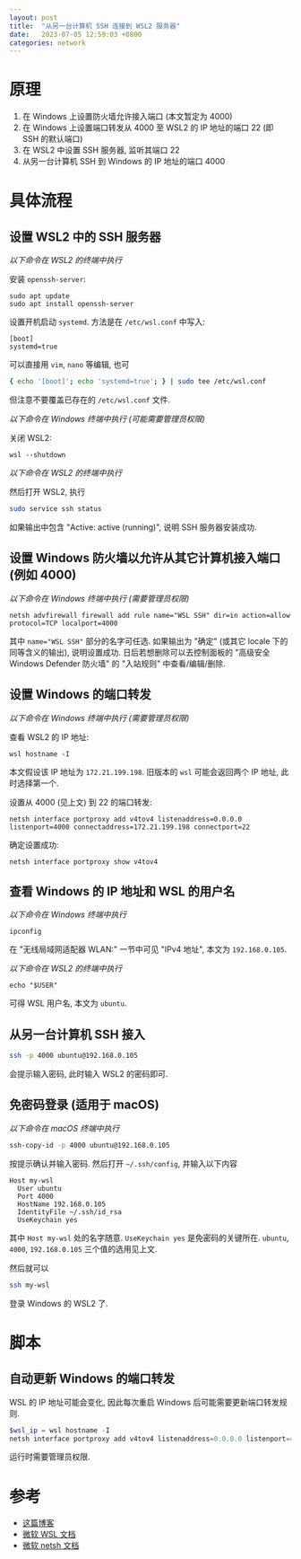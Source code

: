 ```yaml
---
layout: post
title:  "从另一台计算机 SSH 连接到 WSL2 服务器"
date:   2023-07-05 12:59:03 +0800
categories: network
---
```


# 原理

1. 在 Windows 上设置防火墙允许接入端口 (本文暂定为 4000)
2. 在 Windows 上设置端口转发从 4000 至 WSL2 的 IP 地址的端口 22 (即 SSH 的默认端口)
3. 在 WSL2 中设置 SSH 服务器, 监听其端口 22
4. 从另一台计算机 SSH 到 Windows 的 IP 地址的端口 4000

# 具体流程

## 设置 WSL2 中的 SSH 服务器

*以下命令在 WSL2 的终端中执行*

安装 `openssh-server`:

```
sudo apt update
sudo apt install openssh-server
```

设置开机启动 `systemd`.
方法是在 `/etc/wsl.conf` 中写入:

```
[boot]
systemd=true
```

可以直接用 `vim`, `nano` 等编辑, 也可

```bash
{ echo '[boot]'; echo 'systemd=true'; } | sudo tee /etc/wsl.conf
```

但注意不要覆盖已存在的 `/etc/wsl.conf` 文件.

*以下命令在 Windows 终端中执行 (可能需要管理员权限)*

关闭 WSL2:

```
wsl --shutdown
```

*以下命令在 WSL2 的终端中执行*

然后打开 WSL2, 执行

```bash
sudo service ssh status
```

如果输出中包含 "Active: active (running)", 说明 SSH 服务器安装成功.

## 设置 Windows 防火墙以允许从其它计算机接入端口 (例如 4000)

*以下命令在 Windows 终端中执行 (需要管理员权限)*

```
netsh advfirewall firewall add rule name="WSL SSH" dir=in action=allow protocol=TCP localport=4000
```

其中 `name="WSL SSH"` 部分的名字可任选.
如果输出为 "确定" (或其它 locale 下的同等含义的输出), 说明设置成功.
日后若想删除可以去控制面板的 "高级安全 Windows Defender 防火墙" 的 "入站规则" 中查看/编辑/删除.

## 设置 Windows 的端口转发

*以下命令在 Windows 终端中执行 (需要管理员权限)*

查看 WSL2 的 IP 地址:

```
wsl hostname -I
```

本文假设该 IP 地址为 `172.21.199.198`.
旧版本的 `wsl` 可能会返回两个 IP 地址, 此时选择第一个.

设置从 4000 (见上文) 到 22 的端口转发:

```
netsh interface portproxy add v4tov4 listenaddress=0.0.0.0 listenport=4000 connectaddress=172.21.199.198 connectport=22
```

确定设置成功:

```
netsh interface portproxy show v4tov4
```

## 查看 Windows 的 IP 地址和 WSL 的用户名

*以下命令在 Windows 终端中执行*

```
ipconfig
```

在 "无线局域网适配器 WLAN:" 一节中可见 "IPv4 地址", 本文为 `192.168.0.105`.

*以下命令在 WSL2 的终端中执行*

```
echo "$USER"
```

可得 WSL 用户名, 本文为 `ubuntu`.

## 从另一台计算机 SSH 接入

```bash
ssh -p 4000 ubuntu@192.168.0.105
```

会提示输入密码, 此时输入 WSL2 的密码即可.

## 免密码登录 (适用于 macOS)

*以下命令在 macOS 终端中执行*

```bash
ssh-copy-id -p 4000 ubuntu@192.168.0.105
```

按提示确认并输入密码.
然后打开 `~/.ssh/config`, 并输入以下内容

```
Host my-wsl
  User ubuntu
  Port 4000
  HostName 192.168.0.105
  IdentityFile ~/.ssh/id_rsa
  UseKeychain yes
```

其中 `Host my-wsl` 处的名字随意.
`UseKeychain yes` 是免密码的关键所在.
`ubuntu`, `4000`, `192.168.0.105` 三个值的选用见上文.

然后就可以

```bash
ssh my-wsl
```

登录 Windows 的 WSL2 了.

# 脚本

## 自动更新 Windows 的端口转发

WSL 的 IP 地址可能会变化, 因此每次重启 Windows 后可能需要更新端口转发规则.

```powershell
$wsl_ip = wsl hostname -I
netsh interface portproxy add v4tov4 listenaddress=0.0.0.0 listenport=4000 connectaddress=$wsl_ip connectport=22
```

运行时需要管理员权限.

# 参考

- [这篇博客](https://medium.com/geekculture/enable-ssh-access-into-wsl-from-a-remote-computer-f2e4a962430)
- [微软 WSL 文档](https://learn.microsoft.com/en-us/windows/wsl/networking#accessing-a-wsl-2-distribution-from-your-local-area-network-lan)
- [微软 netsh 文档](https://learn.microsoft.com/en-us/windows-server/networking/technologies/netsh/netsh-interface-portproxy)
